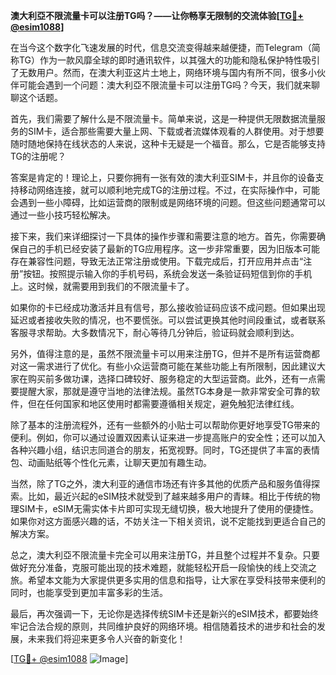 **澳大利亞不限流量卡可以注册TG吗？——让你畅享无限制的交流体验[[TG💪+ @esim1088](https://t.me/s/esim1088)]**

在当今这个数字化飞速发展的时代，信息交流变得越来越便捷，而Telegram（简称TG）作为一款风靡全球的即时通讯软件，以其强大的功能和隐私保护特性吸引了无数用户。然而，在澳大利亚这片土地上，网络环境与国内有所不同，很多小伙伴可能会遇到一个问题：澳大利亞不限流量卡可以注册TG吗？今天，我们就来聊聊这个话题。

首先，我们需要了解什么是不限流量卡。简单来说，这是一种提供无限数据流量服务的SIM卡，适合那些需要大量上网、下载或者流媒体观看的人群使用。对于想要随时随地保持在线状态的人来说，这种卡无疑是一个福音。那么，它是否能够支持TG的注册呢？

答案是肯定的！理论上，只要你拥有一张有效的澳大利亚SIM卡，并且你的设备支持移动网络连接，就可以顺利地完成TG的注册过程。不过，在实际操作中，可能会遇到一些小障碍，比如运营商的限制或是网络环境的问题。但这些问题通常可以通过一些小技巧轻松解决。

接下来，我们来详细探讨一下具体的操作步骤和需要注意的地方。首先，你需要确保自己的手机已经安装了最新的TG应用程序。这一步非常重要，因为旧版本可能存在兼容性问题，导致无法正常注册或使用。下载完成后，打开应用并点击“注册”按钮。按照提示输入你的手机号码，系统会发送一条验证码短信到你的手机上。这时候，就需要用到我们的不限流量卡了。

如果你的卡已经成功激活并且有信号，那么接收验证码应该不成问题。但如果出现延迟或者接收失败的情况，也不要慌张。可以尝试更换其他时间段重试，或者联系客服寻求帮助。大多数情况下，耐心等待几分钟后，验证码就会顺利到达。

另外，值得注意的是，虽然不限流量卡可以用来注册TG，但并不是所有运营商都对这一需求进行了优化。有些小众运营商可能在某些功能上有所限制，因此建议大家在购买前多做功课，选择口碑较好、服务稳定的大型运营商。此外，还有一点需要提醒大家，那就是遵守当地的法律法规。虽然TG本身是一款非常安全可靠的软件，但在任何国家和地区使用时都需要遵循相关规定，避免触犯法律红线。

除了基本的注册流程外，还有一些额外的小贴士可以帮助你更好地享受TG带来的便利。例如，你可以通过设置双因素认证来进一步提高账户的安全性；还可以加入各种兴趣小组，结识志同道合的朋友，拓宽视野。同时，TG还提供了丰富的表情包、动画贴纸等个性化元素，让聊天更加有趣生动。

当然，除了TG之外，澳大利亚的通信市场还有许多其他的优质产品和服务值得探索。比如，最近兴起的eSIM技术就受到了越来越多用户的青睐。相比于传统的物理SIM卡，eSIM无需实体卡片即可实现无缝切换，极大地提升了使用的便捷性。如果你对这方面感兴趣的话，不妨关注一下相关资讯，说不定能找到更适合自己的解决方案。

总之，澳大利亞不限流量卡完全可以用来注册TG，并且整个过程并不复杂。只要做好充分准备，克服可能出现的技术难题，就能轻松开启一段愉快的线上交流之旅。希望本文能为大家提供更多实用的信息和指导，让大家在享受科技带来便利的同时，也能享受到更加丰富多彩的生活。

最后，再次强调一下，无论你是选择传统SIM卡还是新兴的eSIM技术，都要始终牢记合法合规的原则，共同维护良好的网络环境。相信随着技术的进步和社会的发展，未来我们将迎来更多令人兴奋的新变化！

[[TG💪+ @esim1088](https://t.me/s/esim1088) ![Image](https://i.postimg.cc/4NQfJmqS/Snipaste-2025-05-13-00-14-12.png)]